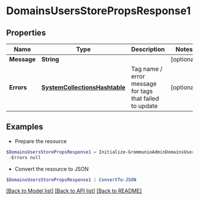 # DomainsUsersStorePropsResponse1
## Properties

Name | Type | Description | Notes
------------ | ------------- | ------------- | -------------
**Message** | **String** |  | [optional] 
**Errors** | [**SystemCollectionsHashtable**](.md) | Tag name / error message for tags that failed to update | [optional] 

## Examples

- Prepare the resource
```powershell
$DomainsUsersStorePropsResponse1 = Initialize-GrommunioAdminDomainsUsersStorePropsResponse1  -Message null `
 -Errors null
```

- Convert the resource to JSON
```powershell
$DomainsUsersStorePropsResponse1 | ConvertTo-JSON
```

[[Back to Model list]](../README.md#documentation-for-models) [[Back to API list]](../README.md#documentation-for-api-endpoints) [[Back to README]](../README.md)

